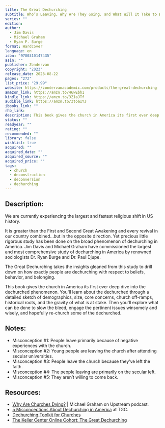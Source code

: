 ```yaml
---
title: The Great Dechurching
subtitle: Who’s Leaving, Why Are They Going, and What Will It Take to Bring Them Back?
series: ""
edition: 
author:
  - Jim Davis
  - Michael Graham
  - Ryan P. Burge
format: Hardcover
language: en
isbn: "9780310147435"
asin: ""
publisher: Zondervan
copyright: "2023"
release_date: 2023-08-22
pages: "272"
list_price: "29.99"
website: https://zondervanacademic.com/products/the-great-dechurching
amazon_link: https://amzn.to/46wEbh1
kindle_link: https://amzn.to/3ZIaJTf
audible_link: https://amzn.to/3toaIYJ
ibooks_link: ""
rhb_link: 
description: This book gives the church in America its first ever deep dive into the dechurched phenomenon. You’ll learn about the dechurched through a detailed sketch of demographics, size, core concerns, church off-ramps, historical roots, and the gravity of what is at stake. Then you’ll explore what can be done to slow the bleed, engage the pertinent issues winsomely and wisely, and hopefully re-church some of the dechurched.
status: ""
readyear: ""
rating: ""
recommended: ""
library: false
wishlist: true
acquired: ""
acquired_date: ""
acquired_source: ""
acquired_price: ""
tags:
  - church
  - deconstruction
  - deconversion
  - dechurching
---
```

## Description:

We are currently experiencing the largest and fastest religious shift in US history.

It is greater than the First and Second Great Awakening and every revival in our country combined...but in the opposite direction. Yet precious little rigorous study has been done on the broad phenomenon of dechurching in America. Jim Davis and Michael Graham have commissioned the largest and most comprehensive study of dechurching in America by renowned sociologists Dr. Ryan Burge and Dr. Paul Djupe.

The Great Dechurching takes the insights gleaned from this study to drill down on how exactly people are dechurching with respect to beliefs, behavior, and belonging.

This book gives the church in America its first ever deep dive into the dechurched phenomenon. You'll learn about the dechurched through a detailed sketch of demographics, size, core concerns, church off-ramps, historical roots, and the gravity of what is at stake. Then you'll explore what can be done to slow the bleed, engage the pertinent issues winsomely and wisely, and hopefully re-church some of the dechurched.

## Notes:

- Misconception #1: People leave primarily because of negative experiences with the church.
- Misconception #2: Young people are leaving the church after attending secular universities.
- Misconception #3: People leave the church because they’ve left the faith.
- Misconception #4: The people leaving are primarily on the secular left.
- Misconception #5: They aren’t willing to come back.
## Resources:

- [Why Are Churches Dying?](https://www.colsoncenter.org/upstream/why-are-churches-dying-michael-graham/) | Michael Graham on Upstream podcast.
- [5 Misconceptions About Dechurching in America](https://www.thegospelcoalition.org/article/misconceptions-dechurching/) at TGC.
- [Dechurching Toolkit for Churches](https://dechurching.com)
- [The Keller Center Online Cohort: The Great Dechurching](https://www.thegospelcoalition.org/cohort/the-great-dechurching/)